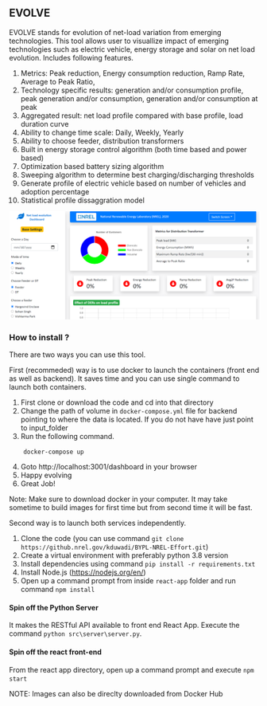 ## EVOLVE 

EVOLVE stands for evolution of net-load variation from emerging technologies. This tool allows user to visuallize impact of emerging
technologies such as electric vehicle, energy storage and solar on net load evolution. Includes following features.

1. Metrics: Peak reduction, Energy consumption reduction, Ramp Rate, Average to Peak Ratio,
2. Technology specific results: generation and/or consumption profile, peak generation and/or consumption, generation and/or consumption at peak
3. Aggregated result: net load profile compared with base profile, load duration curve
4. Ability to change time scale: Daily, Weekly, Yearly
5. Ability to choose feeder, distribution transformers
6. Built in energy storage control algorithm (both time based and power based)
7. Optimization based battery sizing algorithm
8. Sweeping algorithm to determine best charging/discharging thresholds
9. Generate profile of electric vehicle based on number of vehicles and adoption percentage
10. Statistical profile dissaggration model 


![](images/dashboard.png)

### How to install ?

There are two ways you can use this tool. 

First (recommeded) way is to use docker to launch the containers (front end as well as backend). It saves time and you can use single command to launch both containers.

1. First clone or download the code and cd into that directory 
2. Change the path of volume in `docker-compose.yml` file for backend pointing to where the data is located. If you do not have have just point to input_folder
3. Run the following command.

```shell
    docker-compose up
```
4. Goto http://localhost:3001/dashboard in your browser
5. Happy evolving  
6. Great Job!

Note: Make sure to download docker in your computer. It may take sometime to build images for first time but from second time it will be fast.



Second way is to launch both services independently.

1. Clone the code (you can use command `git clone https://github.nrel.gov/kduwadi/BYPL-NREL-Effort.git`)
2. Create a virtual environment with preferably python 3.8 version
3. Install dependencies using command `pip install -r requirements.txt`
4. Install Node.js (https://nodejs.org/en/) 
5. Open up a command prompt from inside `react-app` folder and run command `npm install` 


#### Spin off the Python Server

It makes the RESTful API available to front end React App. 
Execute the command `python src\server\server.py`. 

#### Spin off the react front-end

From the react app directory, open up a command prompt and execute `npm start`

NOTE: Images can also be direclty downloaded from Docker Hub







